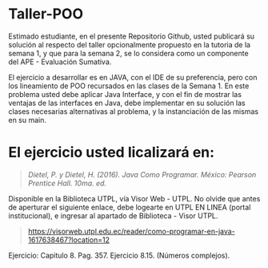 # Taller-POO

Estimado estudiante, en el presente Repositorio Github, usted publicará su solución al respecto del taller opcionalmente propuesto en la tutoria de la semana 1, y que para la semana 2, se lo considera como un componente del APE - Evaluación Sumativa. 

El ejercicio a desarrollar es en JAVA, con el IDE de su preferencia, pero con los lineamiento de POO recursados en las clases de la Semana 1. En este problema usted debe aplicar Java Interface, y con el fin de mostrar las ventajas de las interfaces en Java, debe implementar en su solución las clases necesarias alternativas al problema, y la instanciación de las mismas en su main.

# El ejercicio usted licalizará en: 

> *Dietel, P. y Dietel, H. (2016). Java Como Programar. México: Pearson Prentice Hall. 10ma. ed.*

Disponible en la Biblioteca UTPL, vía Visor Web - UTPL. No olvide que antes de aperturar el siguiente enlace, debe logearte en UTPL EN LINEA (portal institucional), e ingresar al apartado de Biblioteca - Visor UTPL. 

> https://visorweb.utpl.edu.ec/reader/como-programar-en-java-1617638467?location=12

Ejercicio: Capitulo 8. Pag. 357. Ejercicio 8.15. (Números complejos).

